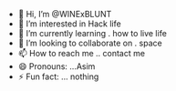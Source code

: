 - 👋 Hi, I’m @WINExBLUNT
- 👀 I’m interested in Hack life 
- 🌱 I’m currently learning . how to live life 
- 💞️ I’m looking to collaborate on . space 
- 📫 How to reach me .. contact me 
- 😄 Pronouns: ...Asim
- ⚡ Fun fact: ... nothing 

<!---
WINExBLUNT/WINExBLUNT is a ✨ special ✨ repository because its `README.md` (this file) appears on your GitHub profile.
You can click the Preview link to take a look at your changes.
--->
